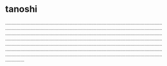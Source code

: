 # tanoshi

...................................................................................................................................................................................................................................................................................................................................................................................................................................................................................................................................................................................................................................................................................................................................................................................................................................................................................................................